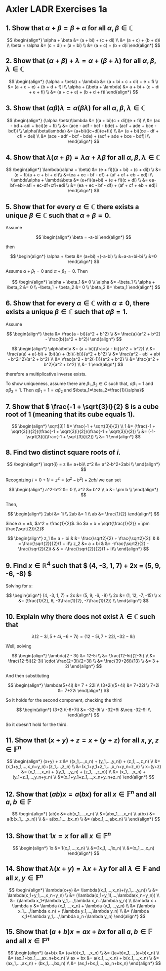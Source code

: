 # Axler LADR Exercises 1a

## 1. Show that $\alpha + \beta = \beta + \alpha$ for all $\alpha, \beta \in \mathbb{C}$

$$
\begin{align*}
\alpha + \beta &= (a + bi) + (c + di) \\
&= (a + c) + (b + d)i \\
\beta + \alpha &= (c + di) + (a + bi) \\
&= (a + c) + (b + d)i
\end{align*}
$$

## 2. Show that $(\alpha + \beta) + \lambda = \alpha + (\beta + \lambda)$ for all $\alpha, \beta, \lambda \in \mathbb{C}$

$$
\begin{align*}
(\alpha + \beta) + \lambda &= (a + bi + c + di) + e + fi \\
&= (a + c + e) + (b + d + f)i \\
\alpha + (\beta + \lambda) &= a + bi + (c + di + e + fi) \\
&= (a + c + e) + (b + d + f)i
\end{align*}
$$

## 3. Show that $(\alpha \beta)\lambda = \alpha (\beta \lambda)$ for all $\alpha, \beta, \lambda \in \mathbb{C}$

$$
\begin{align*}
(\alpha \beta)\lambda &= ((a + bi)(c + di))(e + fi) \\
&= (ac - bd + adi + bci)(e + fi) \\
&= (ace - adf - bcf - bde) + (acf + ade + bce - bdf)i \\
\alpha(\beta\lambda) &= (a+bi)((c+di)(e+fi)) \\
&= (a + bi)(ce - df + cfi + dei) \\
&= (ace - adf - bcf - bde) + (acf + ade + bce - bdf)i \\
\end{align*}
$$

## 4. Show that $\lambda(\alpha + \beta) = \lambda\alpha + \lambda\beta$ for all $\alpha, \beta, \lambda \in \mathbb{C}$

$$
\begin{align*}
\lambda(\alpha + \beta) &= (e + fi)((a + bi) + (c + di)) \\
&=(e + fi)(a + c + bi + di)\\
&=(ea + ec - bf - df) + (af + cf + eb + ed)i \\
\lambda\alpha + \lambda\beta &= (e+fi)(a+bi) + (e + fi)(c + di) \\
&= ea-bf+ebi+afi + ec-df+cfi+edi \\
&= (ea + ec - bf - df) + (af + cf + eb + ed)i
\end{align*}
$$

## 5. Show that for every $\alpha \in \mathbb{C}$ there exists a unique $\beta \in \mathbb{C}$ such that $\alpha + \beta = 0$.

Assume 

$$
\begin{align*}
\beta = -a-bi
\end{align*}
$$

then

$$
\begin{align*}
\alpha + \beta &= (a+bi) +(-a-bi)  \\
&=a-a+bi-bi \\
&=0
\end{align*}
$$

Assume $\alpha + \beta_1 = 0$ and $\alpha + \beta_2=0$. Then

$$
\begin{align*}
\alpha + \beta_1 &= 0 \\
\alpha &= -\beta_1 \\
\alpha + \beta_2 &= 0 \\
-\beta_1 + \beta_2 &= 0 \\
\beta_2 &= \beta_1
\end{align*}
$$

## 6. Show that for every $\alpha \in \mathbb{C}$ with $\alpha \neq 0$, there exists a unique $\beta \in \mathbb{C}$ such that $\alpha\beta = 1$.

Assume

$$
\begin{align*}
\beta &= \frac{a - bi}{a^2 + b^2} \\
&= \frac{a}{a^2 + b^2} - \frac{b}{a^2 + b^2}i
\end{align*}
$$


$$
\begin{align*}
\alpha\beta &= (a + bi)(\frac{a - bi}{a^2 + b^2}) \\
&= \frac{a(a) + a(-bi) + (bi)(a) + (bi)(-bi)}{a^2 + b^2} \\
&= \frac{a^2 - abi + abi - b^2i^2}{a^2 + b^2} \\
&= \frac{a^2 - b^2(-1)}{a^2 + b^2} \\
&= \frac{a^2 + b^2}{a^2 + b^2} \\
&= 1
\end{align*}
$$

therefore a multiplicative inverse exists.

To show uniqueness, assume there are $\beta_1,\beta_2 \in C$ such that, $\alpha\beta_1=1$ and $\alpha\beta_2=1$. Then $\alpha\beta_1=1=\alpha\beta_2$ and $\beta_1=\beta_2=\frac{1}{\alpha}$


## 7. Show that $ \frac{-1 + \sqrt{3}i}{2} $ is a cube root of 1 (meaning that its cube equals 1).

$$
\begin{align*}
\sqrt[3]1 &= \frac{-1 + \sqrt{3}i}{2} \\
1 &= (\frac{-1 + \sqrt{3}i}{2})(\frac{-1 + \sqrt{3}i}{2})(\frac{-1 + \sqrt{3}i}{2}) \\
&= (-1-\sqrt{3}i)(\frac{-1 + \sqrt{3}i}{2}) \\
&= 1
\end{align*}
$$

## 8. Find two distinct square roots of $i$.


$$
\begin{align*}
\sqrt{i} = z &= a+bi\\
z^2 &= a^2-b^2+2abi \\
\end{align*}
$$

Recognizing $i = 0 + 1i = z^2 = (a^2-b^2) + 2abi$ we can set

$$
\begin{align*}
a^2-b^2 &= 0 \\
a^2 &= b^2 \\
a &= \pm b \\
\end{align*}
$$

Then,

$$
\begin{align*}
2abi &= 1i \\
2ab &= 1 \\
ab &= \frac{1}{2}
\end{align*}
$$

Since $a=\pm b$, $a^2 = \frac{1}{2}$. So $a = b = \sqrt{\frac{1}{2}} = \pm \frac{\sqrt{2}}{2}$

$$
\begin{align*}
z_1 &= a + bi &  &= \frac{\sqrt2}{2} + \frac{\sqrt2}{2}i  & & = \frac{\sqrt{2}}{2}(1 + i)\\
z_2 &= a + bi & &= -\frac{\sqrt2}{2} - \frac{\sqrt2}{2}i  & & = -\frac{\sqrt{2}}{2}(1 + i)\\
\end{align*}
$$

## 9. Find $x \in \mathbb{R}^4$ such that $ (4, -3, 1, 7) + 2x = (5, 9, -6, -8) $

Solving for $x$:

$$
\begin{align*}
(4, -3, 1, 7) + 2x &= (5, 9, -6, -8) \\
2x &= (1, 12, -7, -15) \\
x &= (\frac{1}{2}, 6, -3\frac{1}{2}, -7\frac{1}{2}) \\
\end{align*}
$$

## 10. Explain why there does not exist $\lambda \in \mathbb{C}$ such that

$$
\lambda(2 - 3i, 5+4i, -6+7i) = (12-5i, 7+22i, -32-9i)
$$

Well, solving

$$
\begin{align*}
\lambda(2 - 3i) &= 12-5i \\
&= \frac{12-5i}{2-3i} \\
&= \frac{12-5i}{2-3i} \cdot \frac{2+3i}{2+3i}  \\
&=  \frac{39+26i}{13} \\
&=  3 + 2i
\end{align*}
$$

And then substituting

$$
\begin{align*}
\lambda(5+4i) &= 7 + 22i \\
(3+2i)(5+4i) &= 7+22i \\
7+2i &= 7+22i
\end{align*}
$$

So it holds for the second component, checking the third

$$
\begin{align*}
(3+2i)(-6+7i) &= -32-9i \\
-32+9i &\neq -32-9i \\
\end{align*}
$$

So it doesn't hold for the third.

## 11. Show that $(x+y) + z = x + (y+z)$ for all $x,y,z \in \mathbb{F}^n$

$$
\begin{align*}
(x+y) + z &= ((x_1,...,x_n) + (y_1,...,y_n)) + (z_1,...,z_n) \\
&=(x_1+y_1,...,x_n+y_n)+(z_1,...,z_n) \\
&=(x_1+y_1+z_1,...,x_n+y_n+z_n) \\
x+(y+z) &= (x_1,...,x_n) + ((y_1,...,y_n) + (z_1,...,z_n)) \\
&= (x_1,...,x_n) + (y_1+z_1,...,y_n+y_n) \\
&=(x_1+y_1+z_1,...,x_n+y_n+z_n)
\end{align*}
$$

## 12. Show that $(ab)x=a(bx)$ for all $x \in \mathbb{F}^n$ and all $a,b \in \mathbb{F}$

$$
\begin{align*}
(ab)x &= ab(x_1,...,x_n) \\
&=(abx_1,...,x_n) \\
a(bx) &= a(b(x_1,...,x_n)) \\
&= a(bx_1,...,bx_n) \\
&= (abx_1,...,abx_n) \\
\end{align*}
$$

## 13. Show that $1x=x$ for all $x \in \mathbb{F}^n$

$$
\begin{align*}
1x &= 1(x_1,...,x_n) \\
&=(1x_1,...,1x_n) \\
&=(x_1,...,x_n)
\end{align*}
$$

## 14. Show that $\lambda(x+y)=\lambda x + \lambda y$ for all $\lambda \in \mathbb{F}$ and all $x,y \in \mathbb{F}^n$

$$
\begin{align*}
\lambda(x+y) &= \lambda((x_1,...,x_n)+(y_1,...,y_n)) \\
&= \lambda(x_1+y_1,...,x_n+y_n) \\
&= (\lambda(x_1+y_1),...,\lambda(x_n+y_n)) \\
&= (\lambda x_1+\lambda y_1,...,\lambda x_n+\lambda y_n) \\
\lambda x + \lambda y &=  \lambda (x_1,...,x_n) + \lambda (y_1,...,y_n) \\
&= (\lambda x_1,...,\lambda x_n) + (\lambda y_1,...,\lambda y_n) \\
&= (\lambda x_1+\lambda y_1,...,\lambda x_n+\lambda y_n)
\end{align*}
$$

## 15. Show that $(a+b)x = ax + bx$ for all $a,b \in \mathbb{F}$ and all $x \in \mathbb{F}^n$

$$
\begin{align*}
(a+b)x &= (a+b)(x_1,...,x_n) \\
&= ((a+b)x_1,...,(a+b)x_n) \\
&= (ax_1+bx_1,...,ax_n+bx_n) \\
ax + bx &= a(x_1,...,x_n) + b(x_1,...,x_n) \\
&= (ax_1,...,ax_n) + (bx_1,...,bx_n) \\
&= (ax_1+bx_1,...,ax_n+bx_n)
\end{align*}
$$
